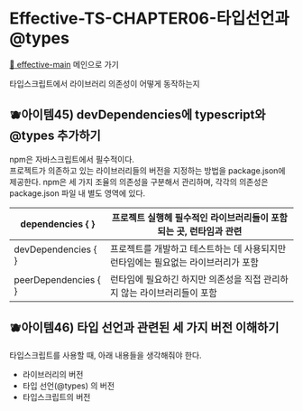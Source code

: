 # Effective-TS-CHAPTER06-타입선언과 @types

[:memo: effective-main][ effective-main ] 메인으로 가기

[effective-main]: /B-Effective-TypeScript

타입스크립트에서 라이브러리 의존성이 어떻게 동작하는지

## 🫐아이템45) devDependencies에 typescript와 @types 추가하기<br>

npm은 자바스크립트에서 필수적이다. <br>
프로젝트가 의존하고 있는 라이브러리들의 버전을 지정하는 방법을 package.json에 제공한다. npm은 세 가지 조율의 의존성을 구분해서 관리하며, 각각의 의존성은 package.json 파일 내 별도 영역에 있다.

| dependencies { }     | 프로젝트 실행헤 필수적인 라이브러리들이 포함되는 곳, 런타임과 관련                 |
| -------------------- | ---------------------------------------------------------------------------------- |
| devDependencies { }  | 프로젝트를 개발하고 테스트하는 데 사용되지만 런타임에는 필요없는 라이브러리가 포함 |
| peerDependencies { } | 런타임에 필요하긴 하지만 의존성을 직접 관리하지 않는 라이브러리들이 포함           |

## 🫐아이템46) 타입 선언과 관련된 세 가지 버전 이해하기

타입스크립트를 사용할 때, 아래 내용들을 생각해줘야 한다.

- 라이브러리의 버전
- 타입 선언(@types) 의 버전
- 타입스크립트의 버전
